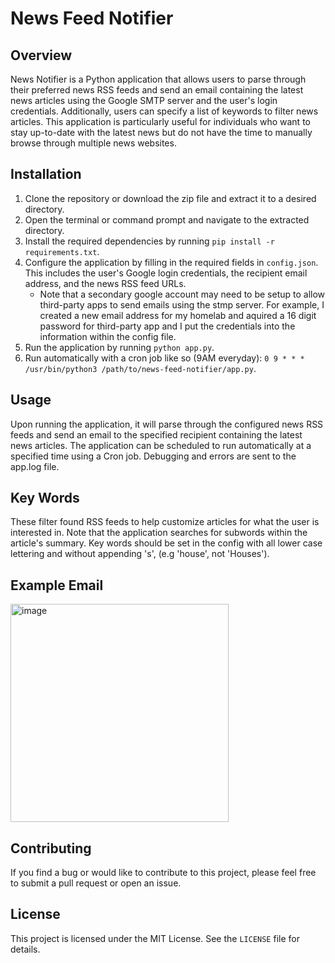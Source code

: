 # News Feed Notifier

## Overview
News Notifier is a Python application that allows users to parse through their preferred news RSS feeds and send an email containing the latest news articles using the Google SMTP server and the user's login credentials. Additionally, users can specify a list of keywords to filter news articles. This application is particularly useful for individuals who want to stay up-to-date with the latest news but do not have the time to manually browse through multiple news websites.

## Installation
1. Clone the repository or download the zip file and extract it to a desired directory.
2. Open the terminal or command prompt and navigate to the extracted directory.
3. Install the required dependencies by running `pip install -r requirements.txt`.
4. Configure the application by filling in the required fields in `config.json`. This includes the user's Google login credentials, the recipient email address, and the news RSS feed URLs.
    - Note that a secondary google account may need to be setup to allow third-party apps to send emails using the stmp server. For example, I created a new
      email address for my homelab and aquired a 16 digit password for third-party app and I put the credentials into the information within the config file. 
5. Run the application by running `python app.py`.
6. Run automatically with a cron job like so (9AM everyday): `0 9 * * * /usr/bin/python3 /path/to/news-feed-notifier/app.py`.

## Usage
Upon running the application, it will parse through the configured news RSS feeds and send an email to the specified recipient containing the latest news articles. The application can be scheduled to run automatically at a specified time using a Cron job. Debugging and errors are sent to the app.log file.

## Key Words
These filter found RSS feeds to help customize articles for what the user is interested in. Note that the application searches for subwords within the article's summary. Key words should be set in the config with all lower case lettering and without appending 's', (e.g 'house', not 'Houses').

## Example Email
<img width="349" alt="image" src="https://github.com/BrandonCanCode/News-Feed-Notifier/assets/69353222/55600055-e276-4d03-8be3-a600d5bae916">

## Contributing
If you find a bug or would like to contribute to this project, please feel free to submit a pull request or open an issue. 

## License
This project is licensed under the MIT License. See the `LICENSE` file for details.
